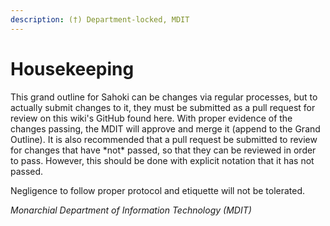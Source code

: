 ```yaml
---
description: (†) Department-locked, MDIT
---
```


# Housekeeping

This grand outline for Sahoki can be changes via regular processes, but to actually submit changes to it, they must be submitted as a pull request for review on this wiki's GitHub found here. With proper evidence of the changes passing, the MDIT will approve and merge it (append to the Grand Outline). It is also recommended that a pull request be submitted to review for changes that have \*not\* passed, so that they can be reviewed in order to pass. However, this should be done with explicit notation that it has not passed.

Negligence to follow proper protocol and etiquette will not be tolerated.

_Monarchial Department of Information Technology (MDIT)_
